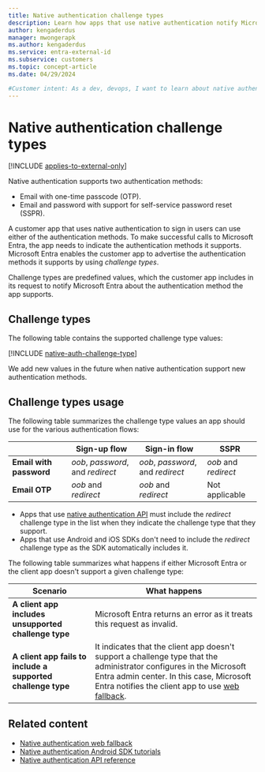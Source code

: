 ```yaml
---
title: Native authentication challenge types
description: Learn how apps that use native authentication notify Microsoft Entra about the authentication methods that they support. 
author: kengaderdus
manager: mwongerapk
ms.author: kengaderdus
ms.service: entra-external-id 
ms.subservice: customers
ms.topic: concept-article
ms.date: 04/29/2024

#Customer intent: As a dev, devops, I want to learn about native authentication challenge types, so that I can use them to notify Microsoft Entra about the authentication methods that my app supports.
---
```


# Native authentication challenge types

[!INCLUDE [applies-to-external-only](../includes/applies-to-external-only.md)]

Native authentication supports two authentication methods:

- Email with one-time passcode (OTP).
- Email and password with support for self-service password reset (SSPR).

A customer app that uses native authentication to sign in users can use either of the authentication methods. To make successful calls to Microsoft Entra, the app needs to indicate the authentication methods it supports. Microsoft Entra enables the customer app to advertise the authentication methods it supports by using *challenge types*. 

Challenge types are predefined values, which the customer app includes in its request to notify Microsoft Entra about the authentication method the app supports.

## Challenge types

The following table contains the supported challenge type values:

[!INCLUDE [native-auth-challenge-type](../../identity-platform/includes/native-auth-api/native-auth-challenge-type.md)]

We add new values in the future when native authentication support new authentication methods.

## Challenge types usage

The following table summarizes the challenge type values an app should use for the various authentication flows:

|   | Sign-up flow | Sign-in flow | SSPR |
| ---- | --- |  --- | --- | 
| **Email with password** | *oob*, *password*, and *redirect*  | *oob*, *password*, and *redirect*  | *oob* and *redirect* |
| **Email OTP** | *oob* and *redirect* | *oob* and *redirect*  | Not applicable |

- Apps that use [native authentication API](../../identity-platform/reference-native-authentication-overview.md) must include the *redirect* challenge type in the list when they indicate the challenge type that they support.
- Apps that use Android and iOS SDKs don't need to include the *redirect* challenge type as the SDK automatically includes it.  


The following table summarizes what happens if either Microsoft Entra or the client app doesn't support a given challenge type:

|  Scenario | What happens | 
| ---- | --- |
|**A client app includes unsupported challenge type**| Microsoft Entra returns an error as it treats this request as invalid. |
|**A client app fails to include a supported challenge type**| It indicates that the client app doesn't support a challenge type that the administrator configures in the Microsoft Entra admin center. In this case, Microsoft Entra notifies the client app to use [web fallback](concept-native-authentication-web-fallback.md).|

## Related content 

- [Native authentication web fallback](concept-native-authentication-web-fallback.md)
- [Native authentication Android SDK tutorials](how-to-run-native-authentication-sample-android-app.md)
- [Native authentication API reference](../../identity-platform/reference-native-authentication-overview.md)
